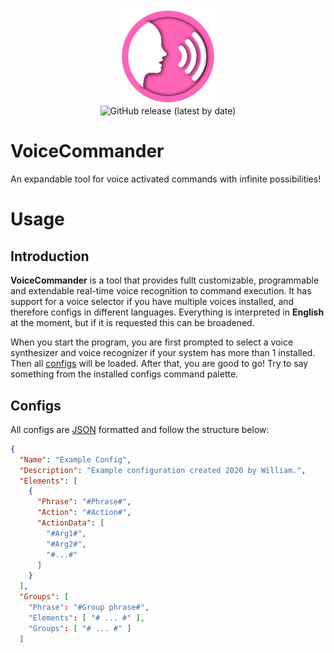 <div align=center>
 <img alt="VoiceCommander" src="logo.png" width="30%">
 <br>
 <img alt="GitHub release (latest by date)" src="https://img.shields.io/github/v/release/WilliamRagstad/VoiceCommander">
</div>

# VoiceCommander
An expandable tool for voice activated commands with infinite possibilities!

# Usage

## Introduction

**VoiceCommander** is a tool that provides fullt customizable, programmable and extendable real-time voice recognition to command execution. It has support for a voice selector if you have multiple voices installed, and therefore configs in  different languages. Everything is interpreted in **English** at the moment, but if it is requested this can be broadened.

When you start the program, you are first prompted to select a voice synthesizer and voice recognizer if your system has more than 1 installed. Then all [configs](#Configs) will be loaded. After that, you are good to go! Try to say something from the installed configs command palette.

## Configs

All configs are [JSON](https://en.wikipedia.org/wiki/JSON) formatted and follow the structure below:

```json
{
  "Name": "Example Config",
  "Description": "Example configuration created 2020 by William.",
  "Elements": [
    {
      "Phrase": "#Phrase#",
      "Action": "#Action#",
      "ActionData": [
        "#Arg1#",
        "#Arg2#",
        "#...#"
      ]
    }
  ],
  "Groups": [
    "Phrase": "#Group phrase#",
    "Elements": [ "# ... #" ],
    "Groups": [ "# ... #" ]
  ]
```
